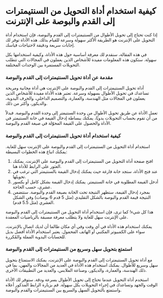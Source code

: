 كيفية استخدام أداة التحويل من السنتيمترات إلى القدم والبوصة على الإنترنت
========================================================================

إذا كنت تحتاج إلى تحويل الأطوال من السنتيمترات إلى القدم والبوصة، فإن استخدام أداة التحويل على الإنترنت هو الطريقة الأكثر سهولة وسرعة للقيام بذلك. هذه الأداة توفر لك إجابات سريعة ودقيقة لاحتياجات قياسك.

في هذه المقالة، سنقدم لك معرفة أساسية حول هذه الأداة، وكيفية استخدامها بكل سهولة. ستكون هذه المعلومات مفيدة للأشخاص الذين يعملون في المجالات التي تتطلب التحويلات المستمرة بين الوحدات المختلفة.

### مقدمة عن أداة تحويل السنتيمترات إلى القدم والبوصة

أداة تحويل السنتيمترات إلى القدم والبوصة على الإنترنت هي أداة مجانية ومريحة تساعدك في تحويل الأطوال بسهولة وسرعة. تعتبر هذه الأداة مفيدة للأشخاص الذين يعملون في المجالات مثل الهندسة، والعمارة، والتصميم الداخلي، والحرف اليدوية، والديكور، وأكثر من ذلك.

تعمل الأداة عن طريق تحويل الأطوال من وحدة السنتيمتر إلى وحدة القدم والبوصة. فبدلاً من أن تقوم بحساب التحويلات يدويًا، يمكنك ببساطة إدخال القيمة في خانة السنتيمتر في الأداة والحصول على القيمة المحوّلة في صيغة القدم والبوصة.

### كيفية استخدام أداة تحويل السنتيمترات إلى القدم والبوصة

استخدام أداة التحويل من السنتيمترات إلى القدم والبوصة على الإنترنت سهل للغاية. يمكنك اتباع هذه الخطوات البسيطة:

1. افتح صفحة أداة التحويل من السنتيمترات إلى القدم والبوصة على الإنترنت. يمكنك العثور على الرابط للأداة هنا.
2. عند فتح الأداة، ستجد خانة فارغة حيث يمكنك إدخال القيمة بالسنتيمتر التي ترغب في تحويلها.
3. أدخل القيمة المطلوبة في خانة السنتيمتر. يمكنك إدخال القيمة بشكل كامل أو بكسور عشري، حسب الحاجة.
4. بمجرد إدخال القيمة، ستظهر النتيجة تحت الخانة بصيغة القدم والبوصة. ستتضمن النتيجة قيمة القدم والبوصة بالشكل التقليدي (مثل 5 قدم 6 بوصات) وفي الشكل العشري (مثل 5.5 قدم).

هذا كل شيء! كما ترى، فإن استخدام أداة التحويل من السنتيمترات إلى القدم والبوصة على الإنترنت سهل للغاية ولا يتطلب معرفة مسبقة بالرياضيات المعقدة.

يمكنك استخدام هذه الأداة في أي وقت وفي أي مكان طالما أن لديك اتصال بالإنترنت، سواء على الكمبيوتر المكتبي أو الهاتف المحمول. يعتبر استخدام الأداة أفضل بديل للحسابات اليدوية المملة والمُكررة.

### استمتع بتحويل سهل وسريع من السنتيمترات إلى القدم والبوصة

مع أداة تحويل السنتيمترات إلى القدم والبوصة على الإنترنت، يمكنك الاستمتاع بتحويل سهل وسريع للأطوال. يمكنك استخدام هذه الأداة في العديد من المجالات والمهن، بما في ذلك الهندسة، والعمارة، والديكور، وصناعة الملابس، والعديد من التطبيقات الأخرى.

استخدم أداة التحويل عندما تحتاج إلى تحويل الأطوال بسرعة ودقة. ستوفر لك الأداة الوقت والجهد وتساعدك في إجراء التحويلات بكل سهولة. قم بزيارة الرابط المذكور أعلاه واستمتع بالتحويل السهل والسريع بين السنتيمترات والقدم والبوصة.